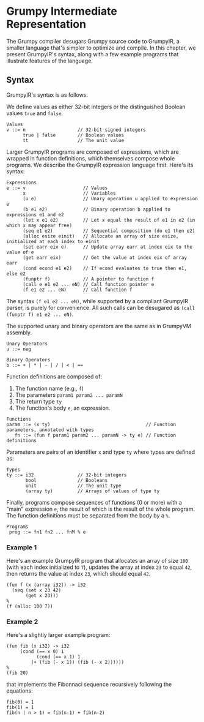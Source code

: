 # Grumpy Intermediate Representation

The Grumpy compiler desugars Grumpy source code to GrumpyIR, a smaller language that's simpler to optimize and compile. In this chapter, we present GrumpyIR's syntax, along with a few example programs that illustrate features of the language.

## Syntax

GrumpyIR's syntax is as follows.

We define values as either 32-bit integers or the distinguished Boolean values `true` and `false`.

```
Values 
v ::= n                   // 32-bit signed integers
      true | false        // Boolean values
      tt                  // The unit value
```

Larger GrumpyIR programs are composed of expressions, which are wrapped in function definitions, which themselves compose whole programs. We describe the GrumpyIR expression language first. Here's its syntax:

```
Expressions 
e ::= v                     // Values
      x                     // Variables
      (u e)                 // Unary operation u applied to expression e
      (b e1 e2)             // Binary operation b applied to expressions e1 and e2
      (let x e1 e2)         // Let x equal the result of e1 in e2 (in which x may appear free)
      (seq e1 e2)           // Sequential composition (do e1 then e2)
      (alloc esize einit)   // Allocate an array of size esize, initialized at each index to einit
      (set earr eix e)      // Update array earr at index eix to the value of e
      (get earr eix)        // Get the value at index eix of array earr
      (cond econd e1 e2)    // If econd evaluates to true then e1, else e2
      (funptr f)            // A pointer to function f
      (call e e1 e2 ... eN) // Call function pointer e  
      (f e1 e2 ... eN)      // Call function f
```

The syntax `(f e1 e2 ... eN)`, while supported by a compliant GrumpyIR parser, is purely for convenience. All such calls can be desugared as `(call (funptr f) e1 e2 ... eN)`.

The supported unary and binary operators are the same as in GrumpyVM assembly.

```
Unary Operators
u ::= neg

Binary Operators
b ::= + | * | - | / | < | ==
```

Function definitions are composed of: 
1. The function name (e.g., `f`)
2. The parameters `param1 param2 ... paramN`
3. The return type `ty`
4. The function's body `e`, an expression.

```
Functions 
param ::= (x ty)                                   // Function parameters, annotated with types
   fn ::= (fun f param1 param2 ... paramN -> ty e) // Function definitions
```

Parameters are pairs of an identifier `x` and type `ty` where types are defined as:

```
Types 
ty ::= i32                // 32-bit integers
       bool               // Booleans
       unit               // The unit type
       (array ty)         // Arrays of values of type ty
```

Finally, programs compose sequences of functions (0 or more) with a "main" expression `e`, the result of which is the result of the whole program. The function definitions must be separated from the body by a `%`.

```
Programs
 prog ::= fn1 fn2 ... fnM % e                      
```

### Example 1

Here's an example GrumpyIR program that allocates an array of size `100` (with each index initialized to `7`), updates the array at index `23` to equal `42`, then returns the value at index `23`, which should equal `42`.

```
(fun f (x (array i32)) -> i32 
  (seq (set x 23 42) 
       (get x 23)))
%
(f (alloc 100 7))
```

### Example 2

Here's a slightly larger example program:

```
(fun fib (x i32) -> i32
     (cond (== x 0) 1
           (cond (== x 1) 1
	   	 (+ (fib (- x 1)) (fib (- x 2))))))		 
%
(fib 20)
```

that implements the Fibonnaci sequence recursively following the equations:

```
fib(0) = 1
fib(1) = 1
fib(n | n > 1) = fib(n-1) + fib(n-2)
```

